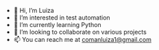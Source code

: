 - 👋 Hi, I’m Luiza
- 👀 I’m interested in test automation  
- 🌱 I’m currently learning Python
- 💞️ I’m looking to collaborate on various projects
- 📫 You can reach me at comanluiza1@gmail.com

<!---
luizac/luizac is a ✨ special ✨ repository because its `README.md` (this file) appears on your GitHub profile.
You can click the Preview link to take a look at your changes.
--->
